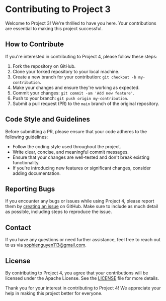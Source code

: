 # Contributing to Project 3

Welcome to Project 3! We're thrilled to have you here. Your contributions are essential to making this project successful.

## How to Contribute

If you're interested in contributing to Project 4, please follow these steps:

1. Fork the repository on GitHub.
2. Clone your forked repository to your local machine.
3. Create a new branch for your contribution: `git checkout -b my-contribution`.
4. Make your changes and ensure they're working as expected.
5. Commit your changes: `git commit -am 'Add new feature'`.
6. Push to your branch: `git push origin my-contribution`.
7. Submit a pull request (PR) to the `main` branch of the original repository.

## Code Style and Guidelines

Before submitting a PR, please ensure that your code adheres to the following guidelines:

- Follow the coding style used throughout the project.
- Write clear, concise, and meaningful commit messages.
- Ensure that your changes are well-tested and don't break existing functionality.
- If you're introducing new features or significant changes, consider adding documentation.

## Reporting Bugs

If you encounter any bugs or issues while using Project 4, please report them by [creating an issue](https://github.com/Web-Programming-Team-14/project3/issues) on GitHub. Make sure to include as much detail as possible, including steps to reproduce the issue.

## Contact

If you have any questions or need further assistance, feel free to reach out to us via sophienguyen113@gmail.com.

## License

By contributing to Project 4, you agree that your contributions will be licensed under the Apache License. See the [LICENSE](https://github.com/Web-Programming-Team-14/project3/blob/main/LICENSE) file for more details.

Thank you for your interest in contributing to Project 4! We appreciate your help in making this project better for everyone.
